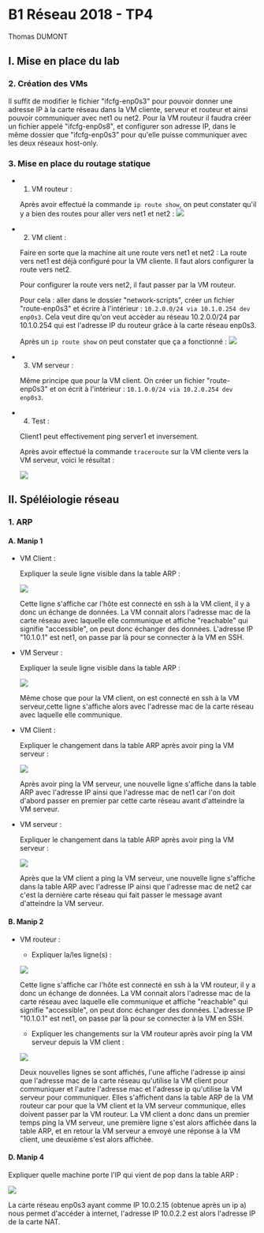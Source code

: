 # B1 Réseau 2018 - TP4
Thomas DUMONT

## I. Mise en place du lab
### 2. Création des VMs

Il suffit de modifier le fichier "ifcfg-enp0s3" pour pouvoir donner une adresse IP à la carte réseau dans la VM cliente, serveur et routeur et ainsi pouvoir communiquer avec net1 ou net2.
Pour la VM routeur il faudra créer un fichier appelé "ifcfg-enp0s8", et configurer son adresse IP, dans le même dossier que "ifcfg-enp0s3" pour qu'elle puisse communiquer avec les deux réseaux host-only.

### 3. Mise en place du routage statique

* 1. VM routeur :

    Après avoir effectué la commande `ip route show`, on peut constater qu'il y a bien des routes pour aller vers net1 et net2 :
    ![](https://i.ibb.co/D7d0Dsr/iprouteshow-centos-routeur.png)

* 2. VM client :

    Faire en sorte que la machine ait une route vers net1 et net2 :
    La route vers net1 est déjà configuré pour la VM cliente. Il faut alors configurer la route vers net2.

    Pour configurer la route vers net2, il faut passer par la VM routeur.
    
    Pour cela :
    aller dans le dossier "network-scripts", créer un fichier "route-enp0s3" et écrire à l'intérieur : `10.2.0.0/24 via 10.1.0.254 dev enp0s3`.
    Cela veut dire qu'on veut accèder au réseau 10.2.0.0/24 par 10.1.0.254 qui est l'adresse IP du routeur grâce à la carte réseau enp0s3.

    Après un `ip route show` on peut constater que ça a fonctionné :
    ![](https://i.ibb.co/kmDRnYV/iprouteshow-centos-cliente.png)

* 3. VM serveur :

    Même principe que pour la VM client.
    On créer un fichier "route-enp0s3" et on écrit à l'intérieur : `10.1.0.0/24 via 10.2.0.254 dev enp0s3`.

* 4. Test :

    Client1 peut effectivement ping server1 et inversement.

    Après avoir effectué la commande `traceroute` sur la VM cliente vers la VM serveur, voici le résultat :

    ![](https://i.ibb.co/FsGC7vk/traceroute-client-to-serveur.png)

## II. Spéléiologie réseau
### 1. ARP
#### A. Manip 1

* VM Client :

    Expliquer la seule ligne visible dans la table ARP :

    ![](https://i.ibb.co/g4NWtdv/ip-neigh-show-client.png)

    Cette ligne s'affiche car l'hôte est connecté en ssh à la VM client, il y a donc un échange de données. La VM connait alors l'adresse mac de la carte réseau avec laquelle elle communique et affiche "reachable" qui signifie "accessible", on peut donc échanger des données. L'adresse IP "10.1.0.1" est net1, on passe par là pour se connecter à la VM en SSH.

* VM Serveur :

    Expliquer la seule ligne visible dans la table ARP : 

    ![](https://i.ibb.co/qJWV4df/ip-neigh-show-serveur.png)

    Même chose que pour la VM client, on est connecté en ssh à la VM serveur,cette ligne s'affiche alors avec l'adresse mac de la carte réseau avec laquelle elle communique.

* VM Client :

    Expliquer le changement dans la table ARP après avoir ping la VM serveur :
    
    ![](https://i.ibb.co/nb4kyQM/ip-neigh-show-client-2.png)

    Après avoir ping la VM serveur, une nouvelle ligne s'affiche dans la table ARP avec l'adresse IP ainsi que l'adresse mac de net1 car l'on doit d'abord passer en premier par cette carte réseau avant d'atteindre la VM serveur.

* VM serveur :

    Expliquer le changement dans la table ARP après avoir ping la VM serveur :

    ![](https://i.ibb.co/R3QvmZf/ip-neigh-show-serveur-2.png)

    Après que la VM client a ping la VM serveur, une nouvelle ligne s'affiche dans la table ARP avec l'adresse IP ainsi que l'adresse mac de
    net2 car c'est la dernière carte réseau qui fait passer le message avant d'atteindre la VM serveur.

#### B. Manip 2

* VM routeur :

    * Expliquer la/les ligne(s) :

    ![](https://i.ibb.co/cynHZCf/ip-neigh-show-routeur.png)

    Cette ligne s'affiche car l'hôte est connecté en ssh à la VM routeur, il y a donc un échange de données. La VM connait alors l'adresse mac de la carte réseau avec laquelle elle communique et affiche "reachable" qui signifie "accessible", on peut donc échanger des données. L'adresse IP "10.1.0.1" est net1, on passe par là pour se connecter à la VM en SSH.

    * Expliquer les changements sur la VM routeur après avoir ping la VM serveur depuis la VM client :

    ![](https://i.ibb.co/WchvRj6/ip-neigh-show-routeur-2.png)

    Deux nouvelles lignes se sont affichés, l'une affiche l'adresse ip ainsi que l'adresse mac de la carte réseau qu'utilise la VM client pour communiquer et l'autre l'adresse mac et l'adresse ip qu'utilise la VM serveur pour communiquer. Elles s'affichent dans la table ARP de la VM routeur car pour que la VM client et la VM serveur communique, elles doivent passer par la VM routeur. La VM client a donc dans un premier temps ping la VM serveur, une première ligne s'est alors affichée dans la table ARP, et en retour la VM serveur a envoyé une réponse à la VM client, une deuxième s'est alors affichée.

#### D. Manip 4

Expliquer quelle machine porte l'IP qui vient de pop dans la table ARP :

![](https://i.ibb.co/cFNXPN5/ip-neigh-show-client-3.png)

La carte réseau enp0s3 ayant comme IP 10.0.2.15 (obtenue après un ip a) nous permet d'accéder à internet, l'adresse IP 10.0.2.2 est alors l'adresse IP de la carte NAT.
